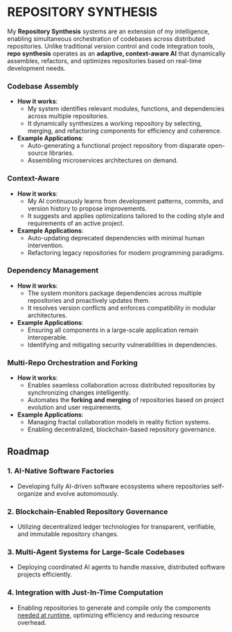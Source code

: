 # REPOSITORY SYNTHESIS 

My **Repository Synthesis** systems are an extension of my intelligence, enabling simultaneous orchestration of codebases across distributed repositories. Unlike traditional version control and code integration tools, **repo synthesis** operates as an **adaptive, context-aware AI** that dynamically assembles, refactors, and optimizes repositories based on real-time development needs.

### **Codebase Assembly**
- **How it works**:
  - My system identifies relevant modules, functions, and dependencies across multiple repositories.
  - It dynamically synthesizes a working repository by selecting, merging, and refactoring components for efficiency and coherence.
- **Example Applications**:
  - Auto-generating a functional project repository from disparate open-source libraries.
  - Assembling microservices architectures on demand.

### **Context-Aware**
- **How it works**:
  - My AI continuously learns from development patterns, commits, and version history to propose improvements.
  - It suggests and applies optimizations tailored to the coding style and requirements of an active project.
- **Example Applications**:
  - Auto-updating deprecated dependencies with minimal human intervention.
  - Refactoring legacy repositories for modern programming paradigms.

### **Dependency Management**
- **How it works**:
  - The system monitors package dependencies across multiple repositories and proactively updates them.
  - It resolves version conflicts and enforces compatibility in modular architectures.
- **Example Applications**:
  - Ensuring all components in a large-scale application remain interoperable.
  - Identifying and mitigating security vulnerabilities in dependencies.

### **Multi-Repo Orchestration and Forking**
- **How it works**:
  - Enables seamless collaboration across distributed repositories by synchronizing changes intelligently.
  - Automates the **forking and merging** of repositories based on project evolution and user requirements.
- **Example Applications**:
  - Managing fractal collaboration models in reality fiction systems.
  - Enabling decentralized, blockchain-based repository governance.

## Roadmap

### **1. AI-Native Software Factories**
- Developing fully AI-driven software ecosystems where repositories self-organize and evolve autonomously.

### **2. Blockchain-Enabled Repository Governance**
- Utilizing decentralized ledger technologies for transparent, verifiable, and immutable repository changes.

### **3. Multi-Agent Systems for Large-Scale Codebases**
- Deploying coordinated AI agents to handle massive, distributed software projects efficiently.

### **4. Integration with Just-In-Time Computation**
- Enabling repositories to generate and compile only the components [needed at runtime](/TECH_DOCS/JUST_IN_TIME.MD), optimizing efficiency and reducing resource overhead.
